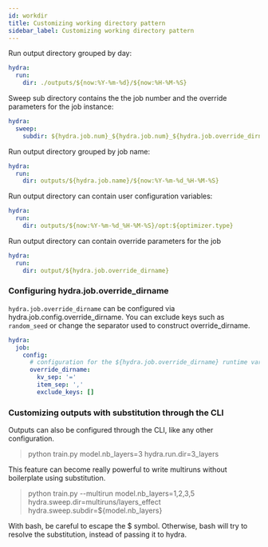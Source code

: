 ```yaml
---
id: workdir
title: Customizing working directory pattern
sidebar_label: Customizing working directory pattern
---
```


Run output directory grouped by day:
```yaml
hydra:
  run:
    dir: ./outputs/${now:%Y-%m-%d}/${now:%H-%M-%S}
```

Sweep sub directory contains the the job number and the override parameters for the job instance:
```yaml
hydra:
  sweep:
    subdir: ${hydra.job.num}_${hydra.job.num}_${hydra.job.override_dirname}
```

Run output directory grouped by job name:
```yaml
hydra:
  run:
    dir: outputs/${hydra.job.name}/${now:%Y-%m-%d_%H-%M-%S}
```

Run output directory can contain user configuration variables:
```yaml
hydra:
  run:
    dir: outputs/${now:%Y-%m-%d_%H-%M-%S}/opt:${optimizer.type}

```

Run output directory can contain override parameters for the job
```yaml
hydra:
  run:
    dir: output/${hydra.job.override_dirname}
```


### Configuring hydra.job.override_dirname
`hydra.job.override_dirname` can be configured via hydra.job.config.override_dirname.
You can exclude keys such as `random_seed` or change the separator used to construct override_dirname.

```yaml
hydra:
  job:
    config:
      # configuration for the ${hydra.job.override_dirname} runtime variable
      override_dirname:
        kv_sep: '='
        item_sep: ','
        exclude_keys: []
```

### Customizing outputs with substitution through the CLI 

Outputs can also be configured through the CLI, like any other configuration.

> python train.py model.nb_layers=3 hydra.run.dir=3_layers

This feature can become really powerful to write multiruns without boilerplate using substitution.

> python train.py --multirun model.nb_layers=1,2,3,5 hydra.sweep.dir=multiruns/layers_effect hydra.sweep.subdir=\${model.nb_layers}

With bash, be careful to escape the $ symbol. Otherwise, bash will try to resolve the substitution, instead of passing it to hydra.
